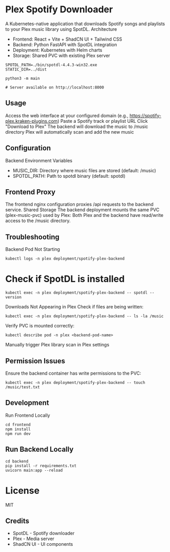 # Plex Spotify Downloader

A Kubernetes-native application that downloads Spotify songs and playlists to your Plex music library using SpotDL.
Architecture

- Frontend: React + Vite + ShadCN UI + Tailwind CSS
- Backend: Python FastAPI with SpotDL integration
- Deployment: Kubernetes with Helm charts
- Storage: Shared PVC with existing Plex server


```shell
SPOTDL_PATH=./bin/spotdl-4.4.3-win32.exe
STATIC_DIR=../dist

python3 -m main

# Server available on http://localhost:8000
````

## Usage

Access the web interface at your configured domain (e.g., https://spotify-plex.kraken-plugins.com)
Paste a Spotify track or playlist URL
Click "Download to Plex"
The backend will download the music to /music directory
Plex will automatically scan and add the new music

## Configuration
Backend Environment Variables

- MUSIC_DIR: Directory where music files are stored (default: /music)
- SPOTDL_PATH: Path to spotdl binary (default: spotdl)

## Frontend Proxy

The frontend nginx configuration proxies /api requests to the backend service.
Shared Storage
The backend deployment mounts the same PVC (plex-music-pvc) used by Plex:
Both Plex and the backend have read/write access to the /music directory.

## Troubleshooting
Backend Pod Not Starting

`kubectl logs -n plex deployment/spotify-plex-backend`

# Check if SpotDL is installed

`kubectl exec -n plex deployment/spotify-plex-backend -- spotdl --version`

Downloads Not Appearing in Plex
Check if files are being written:

`kubectl exec -n plex deployment/spotify-plex-backend -- ls -la /music`

Verify PVC is mounted correctly:

`kubectl describe pod -n plex <backend-pod-name>`

Manually trigger Plex library scan in Plex settings

## Permission Issues
Ensure the backend container has write permissions to the PVC:

`kubectl exec -n plex deployment/spotify-plex-backend -- touch /music/test.txt`

## Development
Run Frontend Locally
```
cd frontend
npm install
npm run dev
```

## Run Backend Locally

```
cd backend
pip install -r requirements.txt
uvicorn main:app --reload
```

# License
MIT

## Credits

- SpotDL - Spotify downloader
- Plex - Media server
- ShadCN UI - UI components

